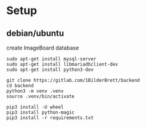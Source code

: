 # Setup
## debian/ubuntu
create ImageBoard database

```
sudo apt-get install mysql-server
sudo apt-get install libmariadbclient-dev
sudo apt-get install python3-dev
```

```
git clone https://gitlab.com/1BilderBrett/backend
cd backend
python3 -m venv .venv
source .venv/bin/activate
```
```
pip3 install -U wheel
pip3 install python-magic
pip3 install -r requirements.txt
```
